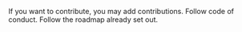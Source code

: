If you want to contribute, you may add contributions.
Follow code of conduct. Follow the roadmap already set out.
